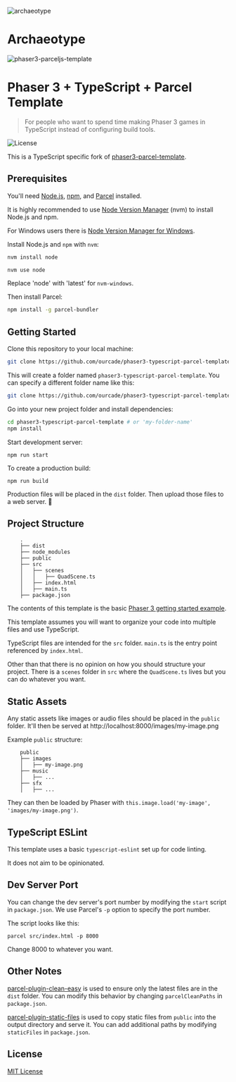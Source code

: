 ![archaeotype](https://dev-regis.dalton.org/webapps/archaeotype/public/assets/images/Archaeotype-Logo.png)

# Archaeotype

![phaser3-parceljs-template](https://user-images.githubusercontent.com/2236153/71606463-37a0da80-2b2e-11ea-9b5f-5d26ccc84f91.png)

# Phaser 3 + TypeScript + Parcel Template

> For people who want to spend time making Phaser 3 games in TypeScript instead of configuring build tools.

![License](https://img.shields.io/badge/license-MIT-green)

This is a TypeScript specific fork of [phaser3-parcel-template](https://github.com/ourcade/phaser3-parcel-template).

## Prerequisites

You'll need [Node.js](https://nodejs.org/en/), [npm](https://www.npmjs.com/), and [Parcel](https://parceljs.org/) installed.

It is highly recommended to use [Node Version Manager](https://github.com/nvm-sh/nvm) (nvm) to install Node.js and npm.

For Windows users there is [Node Version Manager for Windows](https://github.com/coreybutler/nvm-windows).

Install Node.js and `npm` with `nvm`:

```bash
nvm install node

nvm use node
```

Replace 'node' with 'latest' for `nvm-windows`.

Then install Parcel:

```bash
npm install -g parcel-bundler
```

## Getting Started

Clone this repository to your local machine:

```bash
git clone https://github.com/ourcade/phaser3-typescript-parcel-template.git
```

This will create a folder named `phaser3-typescript-parcel-template`. You can specify a different folder name like this:

```bash
git clone https://github.com/ourcade/phaser3-typescript-parcel-template.git my-folder-name
```

Go into your new project folder and install dependencies:

```bash
cd phaser3-typescript-parcel-template # or 'my-folder-name'
npm install
```

Start development server:

```
npm run start
```

To create a production build:

```
npm run build
```

Production files will be placed in the `dist` folder. Then upload those files to a web server. 🎉

## Project Structure

```
    .
    ├── dist
    ├── node_modules
    ├── public
    ├── src
    │   ├── scenes
    │   │   ├── QuadScene.ts
    │   ├── index.html
    │   ├── main.ts
    ├── package.json
```

The contents of this template is the basic [Phaser 3 getting started example](http://phaser.io/tutorials/getting-started-phaser3/part5).

This template assumes you will want to organize your code into multiple files and use TypeScript.

TypeScript files are intended for the `src` folder. `main.ts` is the entry point referenced by `index.html`.

Other than that there is no opinion on how you should structure your project. There is a `scenes` folder in `src` where the `QuadScene.ts` lives but you can do whatever you want.

## Static Assets

Any static assets like images or audio files should be placed in the `public` folder. It'll then be served at http://localhost:8000/images/my-image.png

Example `public` structure:

```
    public
    ├── images
    │   ├── my-image.png
    ├── music
    │   ├── ...
    ├── sfx
    │   ├── ...
```

They can then be loaded by Phaser with `this.image.load('my-image', 'images/my-image.png')`.

## TypeScript ESLint

This template uses a basic `typescript-eslint` set up for code linting.

It does not aim to be opinionated.

## Dev Server Port

You can change the dev server's port number by modifying the `start` script in `package.json`. We use Parcel's `-p` option to specify the port number.

The script looks like this:

```
parcel src/index.html -p 8000
```

Change 8000 to whatever you want.

## Other Notes

[parcel-plugin-clean-easy](https://github.com/lifuzhao100/parcel-plugin-clean-easy) is used to ensure only the latest files are in the `dist` folder. You can modify this behavior by changing `parcelCleanPaths` in `package.json`.

[parcel-plugin-static-files](https://github.com/elwin013/parcel-plugin-static-files-copy#readme) is used to copy static files from `public` into the output directory and serve it. You can add additional paths by modifying `staticFiles` in `package.json`.

## License

[MIT License](https://github.com/ourcade/phaser3-typescript-parcel-template/blob/master/LICENSE)
